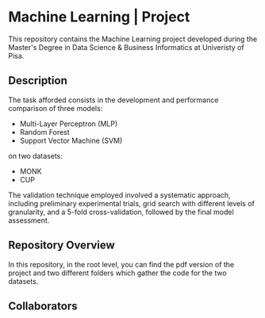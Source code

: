 # Machine Learning | Project

This repository contains the Machine Learning project developed during the Master's Degree in Data Science & Business Informatics at Univeristy of Pisa.

## Description

The task afforded consists in the development and performance comparison of three models:
- Multi-Layer Perceptron (MLP)
- Random Forest
- Support Vector Machine (SVM)

on two datasets:

- MONK
- CUP
  
The validation technique employed involved a systematic approach, including preliminary experimental trials, grid search with different levels of granularity, and a 5-fold cross-validation, followed by the final model assessment. 

## Repository Overview

In this repository, in the root level, you can find the pdf version of the project and two different folders which gather the code for the two datasets.

## Collaborators

